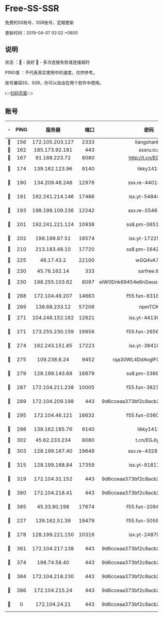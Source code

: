 # Free-SS-SSR

免费的SS账号、SSR账号，定期更新

更新时间：2019-04-07 02:02 +0800

## 说明

状态     ：🙂 - 良好 🙁 - 多次连接失败或连接超时

PING值   ：不代表真实使用中的速度，仅供参考。

账号兼容SS、SSR，你可以自由在两个软件中使用。

👉[扫码页面](https://liesauer.github.io/Free-SS-SSR/)👈

## 账号

|-|PING|服务器|端口|密码|加密方式|区域|
|:----:|:----:|:-----:|-----:|:----:|:----:|:----:|
|🙂|156|172.105.203.127|2333|liangshanbo|chacha20|JP|
|🙂|162|185.173.92.181|443|sssru.icu|rc4-md5|RU|
|🙂|167|91.188.223.72|8080|http://t.cn/EGJIyrl|rc4-md5|RU|
|🙂|174|139.162.123.96|9140|likky1415|aes-256-cfb|JP|
|🙂|190|134.209.48.248|12976|ssx.re-44018010|aes-256-cfb|US|
|🙂|191|192.241.214.146|17486|isx.yt-54844272|aes-256-cfb|US|
|🙂|193|198.199.109.236|12242|ssx.re-05462515|aes-256-cfb|US|
|🙂|201|192.241.221.124|10938|ss8.pm-06517363|aes-256-cfb|US|
|🙂|202|198.199.97.51|16574|isx.yt-17225861|aes-256-cfb|US|
|🙂|210|213.183.48.10|17720|ss8.pm-16426576|rc4-md5|RU|
|🙂|225|46.17.43.2|22100|wGQ4vA7D|aes-256-gcm|RU|
|🙂|230|45.76.162.14|333|ssrfree.tk|rc4|SG|
|🙂|230|198.255.103.62|8097|eIW0Dnk69454e6nSwuspv9DmS201tQ0D|aes-256-cfb|US|
|🙂|268|172.104.49.207|14663|f55.fun-83188034|aes-256-cfb|SG|
|🙂|269|138.68.233.12|57206|npmTCK|rc4-md5|US|
|🙂|271|104.248.152.162|12621|isx.yt-44130776|aes-256-cfb|SG|
|🙂|271|173.255.230.159|19956|f55.fun-26563232|aes-256-cfb|US|
|🙂|274|162.243.151.85|17223|isx.yt-38410278|aes-256-cfb|US|
|🙂|275|109.238.6.24|9452|rqa30WL4DdAvgIFG6Fs3znzTa|aes-256-cfb|FR|
|🙂|279|128.199.143.68|16879|ss8.pm-33663366|aes-256-cfb|SG|
|🙂|287|172.104.211.238|10005|f55.fun-38234111|aes-256-cfb|US|
|🙂|289|172.104.209.198|443|9d6cceaa373bf2c8acb22e60b6a58be6|aes-256-cfb|US|
|🙂|295|172.104.46.121|16632|f55.fun-03609182|aes-256-cfb|SG|
|🙂|298|139.162.185.76|9140|likky1415|aes-256-cfb|DE|
|🙂|302|45.62.233.234|8080|t.cn/EGJIyrl|rc4-md5|CA|
|🙂|303|128.199.167.40|19649|ssx.re-43282019|aes-256-cfb|SG|
|🙂|315|128.199.168.84|17359|isx.yt-91811801|aes-256-cfb|SG|
|🙂|319|172.104.31.152|443|9d6cceaa373bf2c8acb22e60b6a58be6|aes-256-cfb|US|
|🙂|380|172.104.218.41|443|9d6cceaa373bf2c8acb22e60b6a58be6|aes-256-cfb|US|
|🙂|385|45.33.80.198|17674|f55.fun-20948197|aes-256-cfb|US|
|🙂|227|139.162.51.39|19479|f55.fun-50586096|aes-256-cfb|SG|
|🙂|278|128.199.221.150|10316|isx.yt-24870485|aes-256-cfb|SG|
|🙂|361|172.104.217.138|443|9d6cceaa373bf2c8acb22e60b6a58be6|aes-256-cfb|US|
|🙂|374|198.74.58.40|443|9d6cceaa373bf2c8acb22e60b6a58be6|aes-256-cfb|US|
|🙂|384|172.104.218.230|443|9d6cceaa373bf2c8acb22e60b6a58be6|aes-256-cfb|US|
|🙁|386|172.104.215.24|443|9d6cceaa373bf2c8acb22e60b6a58be6|aes-256-cfb|US|
|🙁|0|172.104.24.21|443|9d6cceaa373bf2c8acb22e60b6a58be6|aes-256-cfb|US|
